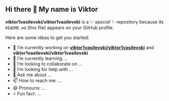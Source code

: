 ## Hi there 👋 My name is Viktor

**viktor1vasilevski/viktor1vasilevski** is a ✨ _special_ ✨ repository because its `README.md` (this file) appears on your GitHub profile.

Here are some ideas to get you started:

- 🔭 I’m currently working on **[viktor1vasilevski/viktor1vasilevski](https://github.com/viktor1vasilevski/personal-care-products-api)** and **viktor1vasilevski/viktor1vasilevski**
- 🌱 I’m currently learning ...
- 👯 I’m looking to collaborate on ...
- 🤔 I’m looking for help with ...
- 💬 Ask me about ...
- 📫 How to reach me: ...
- 😄 Pronouns: ...
- ⚡ Fun fact: ...
